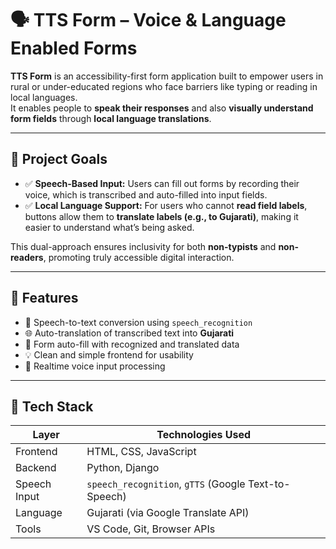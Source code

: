 # 🗣️ TTS Form – Voice & Language Enabled Forms

**TTS Form** is an accessibility-first form application built to empower users in rural or under-educated regions who face barriers like typing or reading in local languages.  
It enables people to **speak their responses** and also **visually understand form fields** through **local language translations**.

---

## 🎯 Project Goals

- ✅ **Speech-Based Input:** Users can fill out forms by recording their voice, which is transcribed and auto-filled into input fields.  
- ✅ **Local Language Support:** For users who cannot **read field labels**, buttons allow them to **translate labels (e.g., to Gujarati)**, making it easier to understand what’s being asked.  

This dual-approach ensures inclusivity for both **non-typists** and **non-readers**, promoting truly accessible digital interaction.

---

## 🚀 Features

- 🎤 Speech-to-text conversion using `speech_recognition`  
- 🌐 Auto-translation of transcribed text into **Gujarati**  
- 🧾 Form auto-fill with recognized and translated data  
- 💡 Clean and simple frontend for usability  
- 🔁 Realtime voice input processing

---

## 🧱 Tech Stack

| Layer        | Technologies Used                          |
|--------------|--------------------------------------------|
| Frontend     | HTML, CSS, JavaScript                      |
| Backend      | Python, Django                             |
| Speech Input | `speech_recognition`, `gTTS` (Google Text-to-Speech) |
| Language     | Gujarati (via Google Translate API)        |
| Tools        | VS Code, Git, Browser APIs                 |
